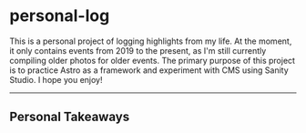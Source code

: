 # personal-log

This is a personal project of logging highlights from my life. At the moment, it only contains events from 2019 to the present, as I'm still currently compiling older photos for older events. The primary purpose of this project is to practice Astro as a framework and experiment with CMS using Sanity Studio. I hope you enjoy!

----------------------------------------------------------------

## Personal Takeaways
